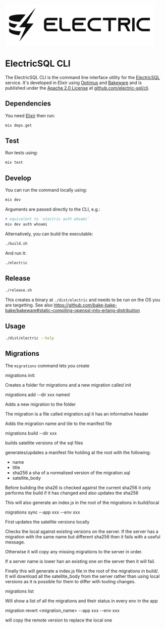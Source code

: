 <a href="https://electric-sql.com">
  <picture>
    <source media="(prefers-color-scheme: dark)"
        srcset="https://raw.githubusercontent.com/electric-sql/meta/main/identity/ElectricSQL-logo-light-trans.svg"
    />
    <source media="(prefers-color-scheme: light)"
        srcset="https://raw.githubusercontent.com/electric-sql/meta/main/identity/ElectricSQL-logo-black.svg"
    />
    <img alt="ElectricSQL logo"
        src="https://raw.githubusercontent.com/electric-sql/meta/main/identity/ElectricSQL-logo-black.svg"
    />
  </picture>
</a>

# ElectricSQL CLI

The ElectricSQL CLI is the command line interface utility for the [ElectricSQL](https://electric-sql.com) service. It's developed in Elixir using [Optimus](https://github.com/funbox/optimus) and [Bakeware](https://github.com/bake-bake-bake/bakeware) and is published under the [Apache 2.0 License](https://github.com/electric-sql/electric-sql-cli/blob/master/LICENSE) at [github.com/electric-sql/cli](https://github.com/electric-sql/cli).

## Dependencies

You need [Elixir](https://elixir-lang.org/install.html) then run:

```sh
mix deps.get
```

## Test

Run tests using:

```sh
mix test
```

## Develop

You can run the command locally using:

```sh
mix dev
```

Arguments are passed directly to the CLI, e.g.:

```sh
# equivalent to `electric auth whoami`
mix dev auth whoami
```

Alternatively, you can build the executable:

```sh
./build.sh
```

And run it:

```sh
./electric
```

## Release

```sh
./release.sh
```

This creates a binary at `./dist/electric` and needs to be run on the OS you are targetting.
See also https://github.com/bake-bake-bake/bakeware#static-compiling-openssl-into-erlang-distribution

## Usage

```sh
./dist/electric --help
```


## Migrations

The `migrations` command lets you create 

migrations init:

Creates a folder for migrations and a new migration called init


migrations add --dir xxx named

Adds a new migration to the folder

The migration is a file called migration.sql it has an informative header 

Adds the migration name and tile to the manifest file



migrations build --dir xxx


builds satellite versions of the sql files

generates/updates a manifest file holding at the root with the following:

- name
- title
- sha256 a sha of a normalised version of the migration.sql
- satellite_body

Before building the sha26 is checked against the current sha256 it only performs the build if it has changed and also updates the sha256

This will also generate an index.js in the root of the migrations in build/local



migrations sync --app xxx --env xxx


First updates the satellite versions locally


Checks the local against existing versions on the server. If the server has a migration with the same name but different sha256 then it fails with a useful message.

Otherwise it will copy any missing migrations to the server in order.

If a server name is lower han an existing one on the server then it will fail.


Finally this will generate a index.js file in the root of the migrations in build/<env>. It will download all the satellite_body from the server rather than using local versions as it is possible for them to differ with tooling changes.

migrations list

Will show a list of all the migrations and their status in every env in the app


migration revert <migration_name> --app xxx --env xxx

will copy the remote version to replace the local one
